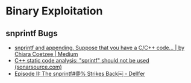 # Binary Exploitation
## snprintf Bugs
- [snprintf and appending. Suppose that you have a C/C++ code… | by Chiara Coetzee | Medium](https://medium.com/@chiaracoetzee/snprintf-and-appending-4bc2a2bc9959)
- [C++ static code analysis: "sprintf" should not be used (sonarsource.com)](https://rules.sonarsource.com/cpp/RSPEC-6069/)
- [Episode II: The snprintf#@% Strikes Back￼ - Dellfer](https://dellfer.com/fw_dev_need_to_know_s1_e2/)
